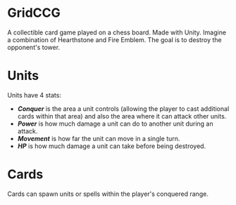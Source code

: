 # GridCCG
A collectible card game played on a chess board. Made with Unity. Imagine a combination of Hearthstone and Fire Emblem. The goal is to destroy the opponent's tower.

# Units
Units have 4 stats: 
- ***Conquer*** is the area a unit controls (allowing the player to cast additional cards within that area) and also the area where it can attack other units.
- ***Power*** is how much damage a unit can do to another unit during an attack.
- ***Movement*** is how far the unit can move in a single turn.
- ***HP*** is how much damage a unit can take before being destroyed.

# Cards
Cards can spawn units or spells within the player's conquered range.